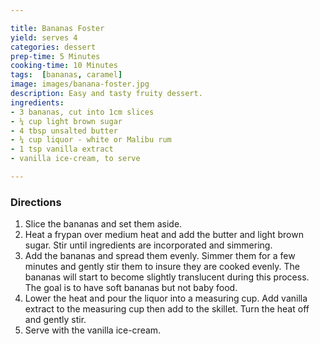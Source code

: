 ```yaml
---

title: Bananas Foster
yield: serves 4
categories: dessert
prep-time: 5 Minutes
cooking-time: 10 Minutes
tags:  [bananas, caramel]
image: images/banana-foster.jpg
description: Easy and tasty fruity dessert.
ingredients:
- 3 bananas, cut into 1cm slices
- ¼ cup light brown sugar
- 4 tbsp unsalted butter
- ¼ cup liquor - white or Malibu rum
- 1 tsp vanilla extract
- vanilla ice-cream, to serve

---
```


### Directions

1. Slice the bananas and set them aside.
2. Heat a frypan over medium heat and add the butter and light brown sugar. Stir until ingredients are incorporated and simmering.
3. Add the bananas and spread them evenly. Simmer them for a few minutes and gently stir them to insure they are cooked evenly. The bananas will start to become slightly translucent during this process. The goal is to have soft bananas but not baby food.
4. Lower the heat and pour the liquor into a measuring cup. Add vanilla extract to the measuring cup then add to the skillet. Turn the heat off and gently stir.
5. Serve with the vanilla ice-cream.
